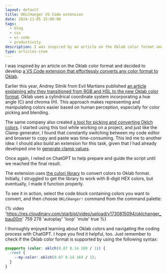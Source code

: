 ```yaml
---
layout: default
title: OKLCHanger VS Code extension
date: 2024-11-05 15:00:00
tags:
  - blog
  - css
  - vs code
  - productivity
description: I was inspired by an article on the Oklab color format and decided to develop a VS Code extension that effortlessly converts any color format to Oklab.
type: articles-item
---
```


I was inspired by an article on the Oklab color format and decided to develop [a VS Code extension that effortlessly converts any color format to Oklab](https://marketplace.visualstudio.com/items?itemName=starbist.oklchanger).

Earlier this year, Andrey Sitnik from Evil Martians published [an article explaining why they transitioned from RGB and HSL to the new Oklab color format](https://evilmartians.com/chronicles/oklch-in-css-why-quit-rgb-hsl). Oklab uses a cylindrical coordinate system incorporating a hue angle (C) and chroma (H). This approach makes representing and manipulating colors easier based on human perception, especially for color picking and blending.

The same company also created [a tool for picking and converting Oklch colors](https://oklch.com/). I started using this tool while working on a project, and just like the Clamp generator, I found that constantly switching between my code editor and browser to copy and paste was time-consuming. This led me to another idea: I should also build an extension for this task, given that I had already developed one to [generate clamp values](https://www.silvestar.codes/articles/clamp-it/).

Once again, I relied on ChatGPT to help prepare and guide the script until we reached the final result.

The extension uses [the culori library](https://culorijs.org/) to convert colors to Oklab format. Initially, I struggled to get the library to work with 8-digit HEX colors, but eventually, I made it function properly.

To see it in action, select the code block containing colors you want to convert, and then choose `OKLCHanger!` command from the command palette:

{% video 'https://res.cloudinary.com/starbist/video/upload/v1730815094/oklchanger_bau00m' 759 278 'autoplay' 'loop' 'mute' true %}

I thoroughly enjoyed learning about Oklab colors and navigating the coding process with ChatGPT. I hope you find it helpful, too. Just remember to check if the Oklab color format is supported by using the following syntax:

```css
@supports (color: oklch(0.87 0.14 169 / 1)) {
  :root {
    --my-color: oklch(0.87 0.14 169 / 1);
  }
}
```
